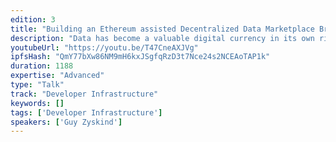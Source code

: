 ```yaml
---
edition: 3
title: "Building an Ethereum assisted Decentralized Data Marketplace Breakout"
description: "Data has become a valuable digital currency in its own right over the past decade, but despite its utility, it remains consolidated at the hands of a few large organizations. We propose a new protocol layer for creating an open-access data marketplace. The protocol is decentralized, and allows anyone to publish data in the system in return for incentives. We will discuss the hybrid architecture of the protocol, combining Ethereum smart-contracts for managing data access and subscription, alongside an off-chain network for storing and transmitting the data. Finally, we will introduce Catalyst – the first application to make use of a decentralized marketplace of crypto-data."
youtubeUrl: "https://youtu.be/T47CneAXJVg"
ipfsHash: "QmY77bXw86NM9mH6kxJSgfqRzD3t7Nce24s2NCEAoTAP1k"
duration: 1188
expertise: "Advanced"
type: "Talk"
track: "Developer Infrastructure"
keywords: []
tags: ['Developer Infrastructure']
speakers: ['Guy Zyskind']
---
```

